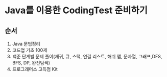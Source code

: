 # Java를 이용한 CodingTest 준비하기
## 순서
1. Java 문법정리
2. 코드업 기초 100제
3. 백준 단계별 문제 풀이(재귀, 큐, 스택, 연결 리스트, 해쉬 맵, 문자열, 그래프,DFS, BFS, DP, 완전탐색)
4. 프로그래머스 고득점 Kit
